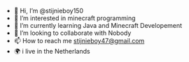 - 👋 Hi, I’m @stijnieboy150
- 👀 I’m interested in minecraft programming
- 🌱 I’m currently learning  Java and Minecraft Developement
- 💞️ I’m looking to collaborate with Nobody
- 📫 How to reach me stijnieboy47@gmail.com
- 🌍 i live in the Netherlands

<!---
stijnieboy150/stijnieboy150 is a ✨ special ✨ repository because its `README.md` (this file) appears on your GitHub profile.
You can click the Preview link to take a look at your changes.
--->
